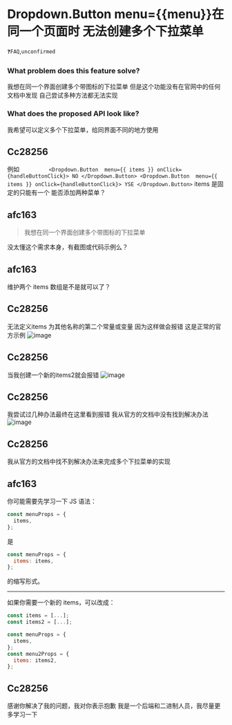 # Dropdown.Button menu={{menu}}在同一个页面时 无法创建多个下拉菜单

`❓FAQ`,`unconfirmed`

### What problem does this feature solve?

我想在同一个界面创建多个带图标的下拉菜单 但是这个功能没有在官网中的任何文档中发现 自己尝试多种方法都无法实现

### What does the proposed API look like?

我希望可以定义多个下拉菜单，给同界面不同的地方使用

<!-- generated by ant-design-issue-helper. DO NOT REMOVE -->

## Cc28256

例如
`         <Dropdown.Button  menu={{ items }} onClick={handleButtonClick}>
                    NO
                  </Dropdown.Button>
         <Dropdown.Button  menu={{ items }} onClick={handleButtonClick}>
                    YSE
                  </Dropdown.Button>`
items 是固定的只能有一个 能否添加两种菜单？

## afc163

> 我想在同一个界面创建多个带图标的下拉菜单

没太懂这个需求本身，有截图或代码示例么？

## afc163

维护两个 items 数组是不是就可以了？

## Cc28256

无法定义items 为其他名称的第二个常量或变量 因为这样做会报错
这是正常的官方示例
![image](https://user-images.githubusercontent.com/50364169/226626695-cf27f577-b829-47e5-b16b-969ef543e2bb.png)

## Cc28256

当我创建一个新的items2就会报错
![image](https://user-images.githubusercontent.com/50364169/226624444-9567fa0a-d6c8-49d6-8084-f440e3da393d.png)

## Cc28256

我尝试过几种办法最终在这里看到报错 我从官方的文档中没有找到解决办法
![image](https://user-images.githubusercontent.com/50364169/226624962-974cfef4-c45a-4aba-a662-856c64abf507.png)

## Cc28256

我从官方的文档中找不到解决办法来完成多个下拉菜单的实现

## afc163

你可能需要先学习一下 JS 语法：

```jsx
const menuProps = {
  items,
};
```

是

```jsx
const menuProps = {
  items: items,
};
```

的缩写形式。

---

如果你需要一个新的 items，可以改成：

```jsx
const items = [...];
const items2 = [...];

const menuProps = {
  items,
};
const menu2Props = {
  items: items2,
};
```

## Cc28256

感谢你解决了我的问题，我对你表示抱歉 我是一个后端和二进制人员，我尽量更多学习一下

